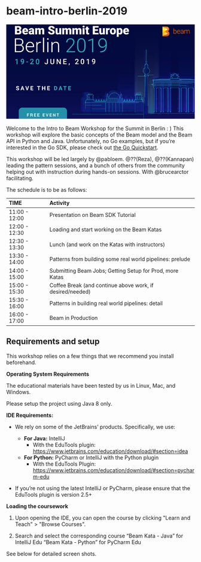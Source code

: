 # beam-intro-berlin-2019
![Alt text](images/beamberlinbanner.jpg)

Welcome to the Intro to Beam Workshop for the Summit in Berlin : )
This workshop will explore the basic concepts of the Beam model and the Beam API in Python and Java. Unfortunately, no Go examples, but if you’re interested in the Go SDK, please check out [the Go Quickstart](https://beam.apache.org/get-started/quickstart-go/).

This workshop will be led largely by @pabloem.  @??(Reza), @??(Kannapan) leading the pattern sessions, and a bunch of others from the community helping out with instruction during hands-on sessions.  With @brucearctor facilitating.  


The schedule is to be as follows:

| TIME | Activity |
| :--- | :--- |
| 11:00 - 12:00 | Presentation on Beam SDK Tutorial |
| 12:00 - 12:30 |Loading and start working on the Beam Katas |
| 12:30 - 13:30 | Lunch (and work on the Katas with instructors) |
| 13:30 - 14:00 | Patterns from building some real world pipelines: prelude |
| 14:00 - 15:00 | Submitting Beam Jobs; Getting Setup for Prod, more Katas |
| 15:00 - 15:30 | Coffee Break (and continue above work, if desired/needed) |
| 15:30 - 16:00 | Patterns in building real world pipelines: detail |
| 16:00 - 17:00 | Beam in Production |




## **Requirements and setup** ##

This workshop relies on a few things that we recommend you install beforehand.

**Operating System Requirements**

The educational materials have been tested by us in Linux, Mac, and Windows.

Please setup the project using Java 8 only.

**IDE Requirements:**

* We rely on some of the JetBrains’ products. Specifically, we use:
  * **For Java:** IntelliJ
    * With the EduTools plugin: 
      https://www.jetbrains.com/education/download/#section=idea
  * **For Python:** PyCharm or IntelliJ with the Python plugin
    * With the EduTools Plugin: 
      https://www.jetbrains.com/education/download/#section=pycharm-edu
      
* If you’re not using the latest IntelliJ or PyCharm, please ensure that the EduTools plugin is version 2.5+

**Loading the coursework**
1. Upon opening the IDE, you can open the course by clicking
"Learn and Teach" > "Browse Courses".

2. Search and select the corresponding course
“Beam Kata - Java” for IntelliJ Edu
“Beam Kata - Python” for PyCharm Edu

See below for detailed screen shots.  

